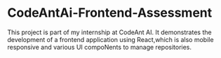 # CodeAntAi-Frontend-Assessment
This project is part of my internship at CodeAnt AI. It demonstrates the development of a frontend application using React,which is also mobile responsive and various UI compoNents to manage repositories.
